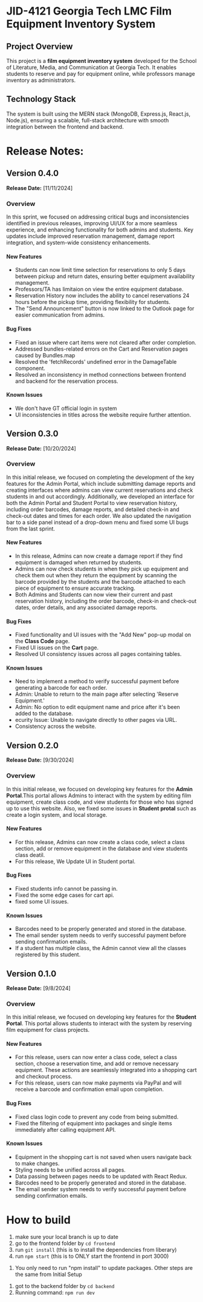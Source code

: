 # JID-4121 Georgia Tech LMC Film Equipment Inventory System

## Project Overview

This project is a **film equipment inventory system** developed for the School of Literature, Media, and Communication at Georgia Tech. It enables students to reserve and pay for equipment online, while professors manage inventory as administrators.

## Technology Stack

The system is built using the MERN stack (MongoDB, Express.js, React.js, Node.js), ensuring a scalable, full-stack architecture with smooth integration between the frontend and backend.


# Release Notes: 

## Version 0.4.0
**Release Date:** [11/11/2024]

### Overview

In this sprint, we focused on addressing critical bugs and inconsistencies identified in previous releases, improving UI/UX for a more seamless experience, and enhancing functionality for both admins and students. Key updates include improved reservation management, damage report integration, and system-wide consistency enhancements.

#### New Features

- Students can now limit time selection for reservations to only 5 days between pickup and return dates, ensuring better equipment availability management.
- Professors/TA has limitaion on view the entire equipment database.
- Reservation History now includes the ability to cancel reservations 24 hours before the pickup time, providing flexibility for students.
- The "Send Announcement" button is now linked to the Outlook page for easier communication from admins.

#### Bug Fixes

- Fixed an issue where cart items were not cleared after order completion.
- Addressed bundles-related errors on the Cart and Reservation pages caused by Bundles.map
- Resolved the 'fetchRecords' undefined error in the DamageTable component.
- Resolved an inconsistency in method connections between frontend and backend for the reservation process.

#### Known Issues
- We don't have GT official login in system
- UI inconsistencies in titles across the website require further attention.

## Version 0.3.0
**Release Date:** [10/20/2024]

### Overview

In this initial release, we focused on completing the development of the key features for the Admin Portal, which include submitting damage reports and creating interfaces where admins can view current reservations and check students in and out accordingly. Additionally, we developed an interface for both the Admin Portal and Student Portal to view reservation history, including order barcodes, damage reports, and detailed check-in and check-out dates and times for each order. We also updated the navigation bar to a side panel instead of a drop-down menu and fixed some UI bugs from the last sprint.

#### New Features

- In this release, Admins can now create a damage report if they find equipment is damaged when returned by students.
- Admins can now check students in when they pick up equipment and check them out when they return the equipment by scanning the barcode provided by the students and the barcode attached to each piece of equipment to ensure accurate tracking.
- Both Admins and Students can now view their current and past reservation history, including the order barcode, check-in and check-out dates, order details, and any associated damage reports.

#### Bug Fixes

- Fixed functionality and UI issues with the "Add New" pop-up modal on the **Class Code** page. 
- Fixed UI issues on the **Cart** page.
- Resolved UI consistency issues across all pages containing tables.

#### Known Issues
- Need to implement a method to verify successful payment before generating a barcode for each order.
- Admin: Unable to return to the main page after selecting 'Reserve Equipment.'
- Admin: No option to edit equipment name and price after it's been added to the database.
- ecurity Issue: Unable to navigate directly to other pages via URL.
- Consistency across the website. 
  
## Version 0.2.0
**Release Date:** [9/30/2024]

### Overview

In this initial release, we focused on developing key features for the **Admin Portal**.This portal allows Admins to interact with the system by editing film equipment, create class code, and view students for those who has signed up to use this website. Also, we fixed some issues in **Student protal** such as create a login system, and local storage.

#### New Features

- For this release, Admins can now create a class code, select a class section, add or remove equipment in the database and view students class deatil.
- For this release, We Update UI in Student portal.

#### Bug Fixes

- Fixed students info cannot be passing in.
- Fixed the some edge cases for cart api.
- fixed some UI issues.

#### Known Issues
- Barcodes need to be properly generated and stored in the database.
- The email sender system needs to verify successful payment before sending confirmation emails.
- If a student has multiple class, the Admin cannot view all the classes registered by this student.
  
## Version 0.1.0
**Release Date:** [9/8/2024]

### Overview

In this initial release, we focused on developing key features for the **Student Portal**. This portal allows students to interact with the system by reserving film equipment for class projects.

#### New Features

- For this release, users can now enter a class code, select a class section, choose a reservation time, and add or remove necessary equipment. These actions are seamlessly integrated into a shopping cart and checkout process.
- For this release, users can now make payments via PayPal and will receive a barcode and confirmation email upon completion.

#### Bug Fixes

- Fixed class login code to prevent any code from being submitted.
- Fixed the filtering of equipment into packages and single items immediately after calling equipment API.

#### Known Issues

- Equipment in the shopping cart is not saved when users navigate back to make changes.
- Styling needs to be unified across all pages.
- Data passing between pages needs to be updated with React Redux.
- Barcodes need to be properly generated and stored in the database.
- The email sender system needs to verify successful payment before sending confirmation emails.

# How to build
<!-- Frontend Initial Setup -->

1. make sure your local branch is up to date
2. go to the frontend folder by ```cd frontend```
3. run ```git install``` (this is to install the dependencies from liberary)
4. run ```npm start``` (this is to ONLY start the frontend in port 3000)

<!-- Frontend Update -->

1. You only need to run "npm install" to update packages. Other steps are the same from Initial Setup


<!-- Backend -->
1. got to the backend folder by ```cd backend```
2. Running command: ```npm run dev```
